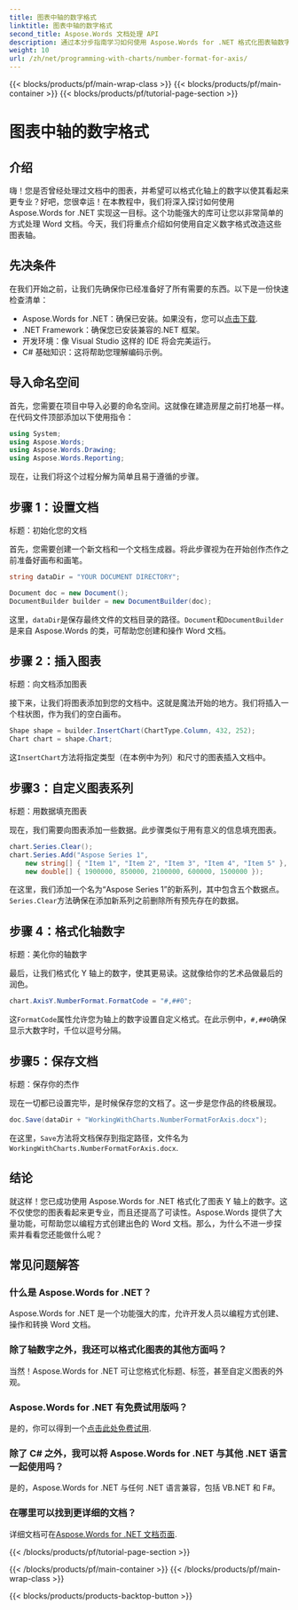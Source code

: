 ```yaml
---
title: 图表中轴的数字格式
linktitle: 图表中轴的数字格式
second_title: Aspose.Words 文档处理 API
description: 通过本分步指南学习如何使用 Aspose.Words for .NET 格式化图表轴数字。轻松提高文档的可读性和专业性。
weight: 10
url: /zh/net/programming-with-charts/number-format-for-axis/
---
```


{{< blocks/products/pf/main-wrap-class >}}
{{< blocks/products/pf/main-container >}}
{{< blocks/products/pf/tutorial-page-section >}}

# 图表中轴的数字格式

## 介绍

嗨！您是否曾经处理过文档中的图表，并希望可以格式化轴上的数字以使其看起来更专业？好吧，您很幸运！在本教程中，我们将深入探讨如何使用 Aspose.Words for .NET 实现这一目标。这个功能强大的库可让您以非常简单的方式处理 Word 文档。今天，我们将重点介绍如何使用自定义数字格式改造这些图表轴。

## 先决条件

在我们开始之前，让我们先确保你已经准备好了所有需要的东西。以下是一份快速检查清单：

-  Aspose.Words for .NET：确保已安装。如果没有，您可以[点击下载](https://releases.aspose.com/words/net/).
- .NET Framework：确保您已安装兼容的.NET 框架。
- 开发环境：像 Visual Studio 这样的 IDE 将会完美运行。
- C# 基础知识：这将帮助您理解编码示例。

## 导入命名空间

首先，您需要在项目中导入必要的命名空间。这就像在建造房屋之前打地基一样。在代码文件顶部添加以下使用指令：

```csharp
using System;
using Aspose.Words;
using Aspose.Words.Drawing;
using Aspose.Words.Reporting;
```

现在，让我们将这个过程分解为简单且易于遵循的步骤。

## 步骤 1：设置文档

标题：初始化您的文档

首先，您需要创建一个新文档和一个文档生成器。将此步骤视为在开始创作杰作之前准备好画布和画笔。

```csharp
string dataDir = "YOUR DOCUMENT DIRECTORY";

Document doc = new Document();
DocumentBuilder builder = new DocumentBuilder(doc);
```

这里，`dataDir`是保存最终文件的文档目录的路径。`Document`和`DocumentBuilder`是来自 Aspose.Words 的类，可帮助您创建和操作 Word 文档。

## 步骤 2：插入图表

标题：向文档添加图表

接下来，让我们将图表添加到您的文档中。这就是魔法开始的地方。我们将插入一个柱状图，作为我们的空白画布。

```csharp
Shape shape = builder.InsertChart(ChartType.Column, 432, 252);
Chart chart = shape.Chart;
```

这`InsertChart`方法将指定类型（在本例中为列）和尺寸的图表插入文档中。

## 步骤3：自定义图表系列

标题：用数据填充图表

现在，我们需要向图表添加一些数据。此步骤类似于用有意义的信息填充图表。

```csharp
chart.Series.Clear();
chart.Series.Add("Aspose Series 1",
    new string[] { "Item 1", "Item 2", "Item 3", "Item 4", "Item 5" },
    new double[] { 1900000, 850000, 2100000, 600000, 1500000 });
```

在这里，我们添加一个名为“Aspose Series 1”的新系列，其中包含五个数据点。`Series.Clear`方法确保在添加新系列之前删除所有预先存在的数据。

## 步骤 4：格式化轴数字

标题：美化你的轴数字

最后，让我们格式化 Y 轴上的数字，使其更易读。这就像给你的艺术品做最后的润色。

```csharp
chart.AxisY.NumberFormat.FormatCode = "#,##0";
```

这`FormatCode`属性允许您为轴上的数字设置自定义格式。在此示例中，`#,##0`确保显示大数字时，千位以逗号分隔。

## 步骤5：保存文档

标题：保存你的杰作

现在一切都已设置完毕，是时候保存您的文档了。这一步是您作品的终极展现。

```csharp
doc.Save(dataDir + "WorkingWithCharts.NumberFormatForAxis.docx");
```

在这里，`Save`方法将文档保存到指定路径，文件名为`WorkingWithCharts.NumberFormatForAxis.docx`.

## 结论

就这样！您已成功使用 Aspose.Words for .NET 格式化了图表 Y 轴上的数字。这不仅使您的图表看起来更专业，而且还提高了可读性。Aspose.Words 提供了大量功能，可帮助您以编程方式创建出色的 Word 文档。那么，为什么不进一步探索并看看您还能做什么呢？

## 常见问题解答

### 什么是 Aspose.Words for .NET？
Aspose.Words for .NET 是一个功能强大的库，允许开发人员以编程方式创建、操作和转换 Word 文档。

### 除了轴数字之外，我还可以格式化图表的其他方面吗？
当然！Aspose.Words for .NET 可让您格式化标题、标签，甚至自定义图表的外观。

### Aspose.Words for .NET 有免费试用版吗？
是的，你可以得到一个[点击此处免费试用](https://releases.aspose.com/).

### 除了 C# 之外，我可以将 Aspose.Words for .NET 与其他 .NET 语言一起使用吗？
是的，Aspose.Words for .NET 与任何 .NET 语言兼容，包括 VB.NET 和 F#。

### 在哪里可以找到更详细的文档？
详细文档可在[Aspose.Words for .NET 文档页面](https://reference.aspose.com/words/net/).

{{< /blocks/products/pf/tutorial-page-section >}}

{{< /blocks/products/pf/main-container >}}
{{< /blocks/products/pf/main-wrap-class >}}

{{< blocks/products/products-backtop-button >}}

